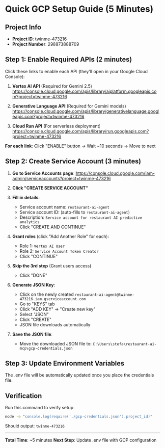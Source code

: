 # Quick GCP Setup Guide (5 Minutes)

## Project Info
- **Project ID**: twinme-473216
- **Project Number**: 298873888709

## Step 1: Enable Required APIs (2 minutes)

Click these links to enable each API (they'll open in your Google Cloud Console):

1. **Vertex AI API** (Required for Gemini 2.5)
   https://console.cloud.google.com/apis/library/aiplatform.googleapis.com?project=twinme-473216

2. **Generative Language API** (Required for Gemini models)
   https://console.cloud.google.com/apis/library/generativelanguage.googleapis.com?project=twinme-473216

3. **Cloud Run API** (For serverless deployment)
   https://console.cloud.google.com/apis/library/run.googleapis.com?project=twinme-473216

**For each link**: Click "ENABLE" button → Wait ~10 seconds → Move to next

## Step 2: Create Service Account (3 minutes)

1. **Go to Service Accounts page**:
   https://console.cloud.google.com/iam-admin/serviceaccounts?project=twinme-473216

2. **Click "CREATE SERVICE ACCOUNT"**

3. **Fill in details**:
   - Service account name: `restaurant-ai-agent`
   - Service account ID: (auto-fills to `restaurant-ai-agent`)
   - Description: `Service account for restaurant AI predictive analytics`
   - Click "CREATE AND CONTINUE"

4. **Grant roles** (click "Add Another Role" for each):
   - Role 1: `Vertex AI User`
   - Role 2: `Service Account Token Creator`
   - Click "CONTINUE"

5. **Skip the 3rd step** (Grant users access)
   - Click "DONE"

6. **Generate JSON Key**:
   - Click on the newly created `restaurant-ai-agent@twinme-473216.iam.gserviceaccount.com`
   - Go to "KEYS" tab
   - Click "ADD KEY" → "Create new key"
   - Select "JSON"
   - Click "CREATE"
   - JSON file downloads automatically

7. **Save the JSON file**:
   - Move the downloaded JSON file to: `C:\Users\stefa\restaurant-ai-mcp\gcp-credentials.json`

## Step 3: Update Environment Variables

The .env file will be automatically updated once you place the credentials file.

## Verification

Run this command to verify setup:
```bash
node -e "console.log(require('./gcp-credentials.json').project_id)"
```

Should output: `twinme-473216`

---

**Total Time**: ~5 minutes
**Next Step**: Update .env file with GCP configuration
